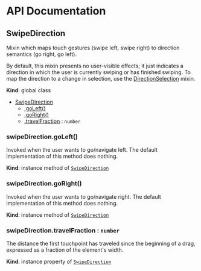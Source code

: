 # API Documentation
<a name="SwipeDirection"></a>

## SwipeDirection
Mixin which maps touch gestures (swipe left, swipe right) to direction
semantics (go right, go left).

By default, this mixin presents no user-visible effects; it just indicates a
direction in which the user is currently swiping or has finished swiping. To
map the direction to a change in selection, use the
[DirectionSelection](DirectionSelection.md) mixin.

  **Kind**: global class

* [SwipeDirection](#SwipeDirection)
    * [.goLeft()](#SwipeDirection+goLeft)
    * [.goRight()](#SwipeDirection+goRight)
    * [.travelFraction](#SwipeDirection+travelFraction) : <code>number</code>

<a name="SwipeDirection+goLeft"></a>

### swipeDirection.goLeft()
Invoked when the user wants to go/navigate left.
The default implementation of this method does nothing.

  **Kind**: instance method of <code>[SwipeDirection](#SwipeDirection)</code>
<a name="SwipeDirection+goRight"></a>

### swipeDirection.goRight()
Invoked when the user wants to go/navigate right.
The default implementation of this method does nothing.

  **Kind**: instance method of <code>[SwipeDirection](#SwipeDirection)</code>
<a name="SwipeDirection+travelFraction"></a>

### swipeDirection.travelFraction : <code>number</code>
The distance the first touchpoint has traveled since the beginning of a
drag, expressed as a fraction of the element's width.

  **Kind**: instance property of <code>[SwipeDirection](#SwipeDirection)</code>
